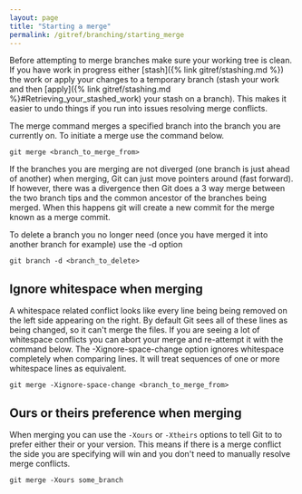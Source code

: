 ```yaml
---
layout: page
title: "Starting a merge"
permalink: /gitref/branching/starting_merge
---
```


Before attempting to merge branches make sure your working tree is clean.  If you have work in progress either [stash]({% link gitref/stashing.md %}) the work or apply your changes to a temporary branch (stash your work and then [apply]({% link gitref/stashing.md %}#Retrieving_your_stashed_work) your stash on a branch).  This makes it easier to undo things if you run into issues resolving merge conflicts.

[comment]: <> (TODO: Beyond stashing and applying your stash to a temporary branch you may be able to use cherry pick for this save to temporary branch.  Come back and update if that seems reasonable?)

The merge command merges a specified branch into the branch you are currently on.  To initiate a merge use the command below.

`git merge <branch_to_merge_from>`

If the branches you are merging are not diverged (one branch is just ahead of another) when merging, Git can just move pointers around (fast forward).  If however, there was a divergence then Git does a 3 way merge between the two branch tips and the common ancestor of the branches being merged.  When this happens git will create a new commit for the merge known as a merge commit.

[comment]: <> (TODO: Still need to figure out how to tell the difference between regular and merge commit)

To delete a branch you no longer need (once you have merged it into another branch for example) use the -d option

`git branch -d <branch_to_delete>`

## Ignore whitespace when merging

A whitespace related conflict looks like every line being being removed on the left side appearing on the right.  By default Git sees all of these lines as being changed, so it can't merge the files.  If you are seeing a lot of whitespace conflicts you can abort your merge and re-attempt it with the command below.  The -Xignore-space-change option ignores whitespace completely when comparing lines.  It will treat sequences of one or more whitespace lines as equivalent.

`git merge -Xignore-space-change <branch_to_merge_from>`

## Ours or theirs preference when merging

[comment]: <> (TODO: I need to actually try the arguments being discussed here to understand how they work.)

When merging you can use the `-Xours` or `-Xtheirs` options to tell Git to to prefer either their or your version.  This means if there is a merge conflict the side you are specifying will win and you don't need to manually resolve merge conflicts.

`git merge -Xours some_branch`